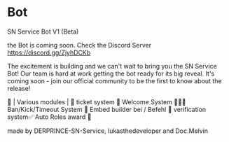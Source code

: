 # Bot
SN Service Bot V1 (Beta) 

the Bot is coming soon. 
Check the Discord Server https://discord.gg/ZjyhDCKb

The excitement is building and we can't wait to bring you the SN Service Bot!
Our team is hard at work getting the bot ready for its big reveal.
It's coming soon - join our official community to be the first to know about the release!

💾 | Various modules | 💾
ticket system 🔖
Welcome System 🙋🏻‍♂️
Ban/Kick/Timeout System 📢
Embed builder bei / Befehl 📃
verification system✅
Auto Roles award 🔄



made by DERPRINCE-SN-Service, lukasthedeveloper and Doc.Melvin

